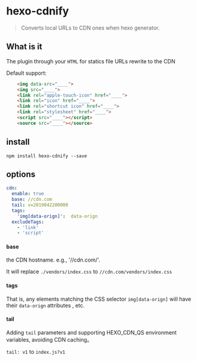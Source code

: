 # hexo-cdnify

> Converts local URLs to CDN ones when hexo generator.

## What is it

The plugin through your `HTML` for statics file URLs rewrite to the CDN

Default support:

```html
    <img data-src="____">
    <img src="____">
    <link rel="apple-touch-icon" href="____">
    <link rel="icon" href="____">
    <link rel="shortcut icon" href="____">
    <link rel="stylesheet" href="____">
    <script src="____"></script>
    <source src="____"></source>
```

## install

`npm install hexo-cdnify --save`

## options

```yaml
cdn:
  enable: true
  base: //cdn.com
  tail: v=2019042200000
  tags:
    'img[data-orign]':  data-orign
  excludeTags:
    - 'link'
    - 'script'
```

#### base 

the CDN hostname. e.g., '//cdn.com/'.

It will replace `./vendors/index.css` to `//cdn.com/vendors/index.css`

#### tags

That is, any elements matching the CSS selector `img[data-orign]` will have their `data-orign` attributes , etc.

#### tail

Adding `tail` parameters and supporting HEXO_CDN_QS environment variables, avoiding CDN caching。

`tail: v1` to `index.js?v1`